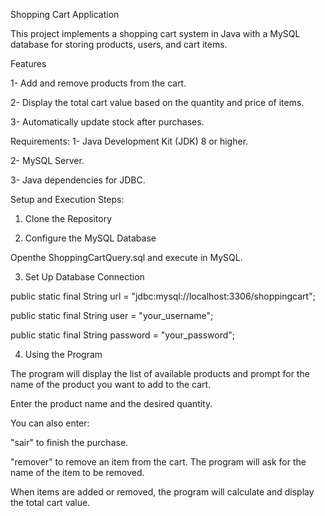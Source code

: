 Shopping Cart Application

This project implements a shopping cart system in Java with a MySQL database for storing products, users, and cart items.

Features

1- Add and remove products from the cart.

2- Display the total cart value based on the quantity and price of items.

3- Automatically update stock after purchases.

Requirements:
1- Java Development Kit (JDK) 8 or higher. 

2- MySQL Server.

3- Java dependencies for JDBC.

Setup and Execution Steps:

1. Clone the Repository
   
2. Configure the MySQL Database
   
Openthe ShoppingCartQuery.sql and execute in MySQL.

3. Set Up Database Connection
   
public static final String url = "jdbc:mysql://localhost:3306/shoppingcart";

public static final String user = "your_username";

public static final String password = "your_password";

4. Using the Program
   
The program will display the list of available products and prompt for the name of the product you want to add to the cart.

Enter the product name and the desired quantity.

You can also enter:

"sair" to finish the purchase.

"remover" to remove an item from the cart. The program will ask for the name of the item to be removed.

When items are added or removed, the program will calculate and display the total cart value.
